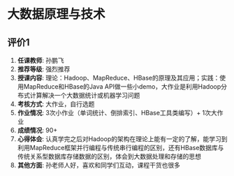 # 大数据原理与技术

## 评价1

1. **任课教师**: 孙鹏飞
2. **推荐等级**: 强烈推荐
3. **授课内容**: 理论：Hadoop、MapReduce、HBase的原理及其应用；实践：使用MapReduce和HBase的Java API做一些小demo，大作业是利用Hadoop分布式计算解决一个大数据统计或机器学习问题
4. **考核方式**: 大作业，自行选题
5. **作业情况**: 3次小作业（单词统计、倒排索引、HBase工具类编写）+ 1次大作业
6. **成绩情况**: 90+
7. **心得体会**: 认真学完之后对Hadoop的架构在理论上能有一定的了解，能学习到利用MapReduce框架并行编程与传统串行编程的区别，还有HBase数据库与传统关系型数据库存储数据的区别，体会到大数据处理和存储的思想
8. **其他方面**: 孙老师人好，喜欢和同学们互动，课程干货也很多
